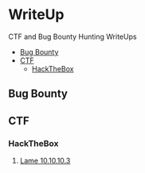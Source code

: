 # WriteUp
CTF and Bug Bounty Hunting WriteUps
- [Bug Bounty](#bug-bounty)
- [CTF](#CTF)
  - [HackTheBox](#hackthebox)

## Bug Bounty

## CTF

### HackTheBox
<ol>
  <li><a href="./CTF/hackthebox.com/1.md" target="_blank">Lame 10.10.10.3</a></li>
</ol>
